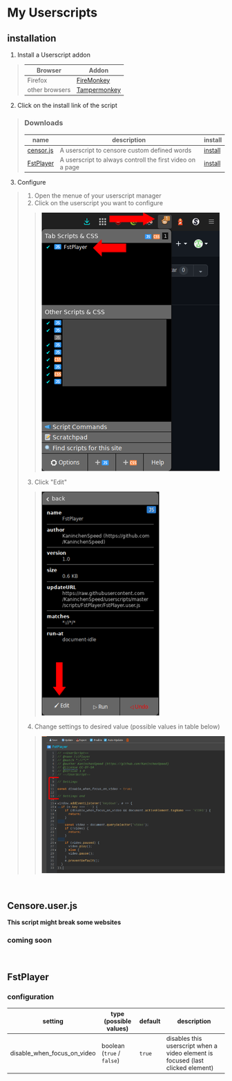# My Userscripts

## installation
1. Install a Userscript addon
> Browser        | Addon
> -------------- | -------------------------------------------------------------------------
> Firefox        | [FireMonkey](https://addons.mozilla.org/en-US/firefox/addon/firemonkey/)
> other browsers | [Tampermonkey](https://www.tampermonkey.net/)

2. Click on the install link of the script 
> ### Downloads
>
> name                          | description                                               | install
> ----------------------------- | --------------------------------------------------------- | -------------------------------------------------------------------------------------------------------------------
> [censor.js](#Censore.user.js) | A userscript to censore custom defined words              | [install](https://raw.githubusercontent.com/KaninchenSpeed/userscripts/master/scripts/Censor.user.js)
> [FstPlayer](#FstPlayer)       | A userscript to always controll the first video on a page | [install](https://raw.githubusercontent.com/KaninchenSpeed/userscripts/master/scripts/FstPlayer/FstPlayer.user.js)

3. Configure
> 1. Open the menue of your userscript manager
> 2. Click on the userscript you want to configure
>> ![step 1](tutorials/configure/1.png)
> 3. Click "Edit"
>> ![step 2](tutorials/configure/2.png)
> 4. Change settings to desired value (possible values in table below)
>> ![step 3](tutorials/configure/3.png)

<br>

## Censore.user.js
**This script might break some websites**

### coming soon

<br>

## FstPlayer
### configuration
setting                     | type (possible values)     | default | description
--------------------------- | -------------------------- | ------- | ----------------------------------------------------------------------------------
disable_when_focus_on_video | boolean (`true` / `false`) | `true`  | disables this userscript when a video element is focused (last clicked element)